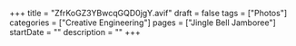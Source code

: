 +++
title = "ZfrKoGZ3YBwcqGQD0jgY.avif"
draft = false
tags = ["Photos"]
categories = ["Creative Engineering"]
pages = ["Jingle Bell Jamboree"]
startDate = ""
description = ""
+++
